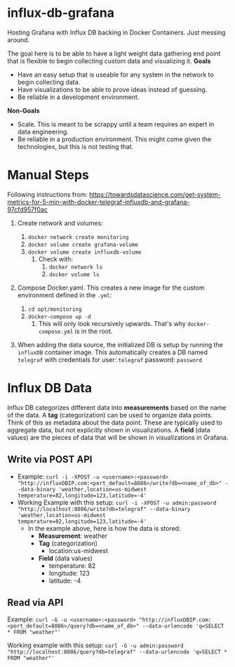 # influx-db-grafana
Hosting Grafana with Influx DB backing in Docker Containers. Just messing around.

The goal here is to be able to have a light weight data gathering end point that is flexible to begin collecting custom data and visualizing it.
__Goals__
* Have an easy setup that is useable for any system in the network to begin collecting data.
* Have visualizations to be able to prove ideas instead of guessing.
* Be reliable in a development environment.

__Non-Goals__
* Scale. This is meant to be scrappy until a team requires an expert in data engineering.
* Be reliable in a production environment. This might come given the technologies, but this is not testing that.

# Manual Steps
Following instructions from: https://towardsdatascience.com/get-system-metrics-for-5-min-with-docker-telegraf-influxdb-and-grafana-97cfd957f0ac
1. Create network and volumes:
    1. `docker network create monitoring`
    1. `docker volume create grafana-volume`
    1. `docker volume create influxdb-volume`
        1. Check with:
            1. `docker network ls`
            1. `docker volume ls`
1. Compose Docker.yaml. This creates a new image for the custom environment defined in the `.yml`:
    1. `cd opt/monitoring`
    1. `docker-compose up -d`
        1. This will only look recursively upwards. That's why `docker-compose.yml` is in the root.

1. When adding the data source, the initialized DB is setup by running the `influxDB` container image. This automatically creates a DB named `telegraf` with credentials for 
user: `telegraf` 
password: `password`

# Influx DB Data
Influx DB categorizes different data into __measurements__ based on the name of the data. 
A __tag__ (categorization) can be used to organize data points. Think of this as metadata about the data point. These are typically used to aggregate data, but not explicitly shown in visualizations.
A __field__ (data values) are the pieces of data that will be shown in visualizations in Grafana.

## Write via POST API
* Example: `curl -i -XPOST -u <username>:<password> "http://influxDBIP.com:<port_default=8086>/write?db=<name_of_db>" --data-binary 'weather,location=us-midwest temperature=82,longitude=123,latitude=-4'`
* Working Example with this setup: `curl -i -XPOST -u admin:password "http://localhost:8086/write?db=telegraf" --data-binary 'weather,location=us-midwest temperature=82,longitude=123,latitude=-4'`
    * In the example above, here is how the data is stored:
        * __Measurement__: weather
        * __Tag__ (categorization) 
            * location:us-midwest
        * __Field__ (data values)
            * temperature: 82
            * longitude: 123
            * latitude: -4

## Read via API
Example: `curl -G -u <username>:<password> "http://influxDBIP.com:<port_default=8086>/query?db=<name_of_db>" --data-urlencode 'q=SELECT * FROM "weather"'`

Working example with this setup: `curl -G -u admin:password "http://localhost:8086/query?db=telegraf" --data-urlencode 'q=SELECT * FROM "weather"'`